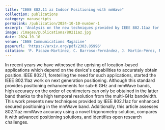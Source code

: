 ```yaml
---
title: "IEEE 802.11 az Indoor Positioning with mmWave"
collection: publications
category: manuscripts
permalink: /publication/2024-10-10-number-1
excerpt: 'Analysis on the new techniques provided by IEEE 802.11az for enhanced secured positioning in the mmWave band, assessing them through experimentation.'
image: /images/publications/80211az.jpg
date: 2024-10-10
venue: 'IEEE Communications Magazine'
paperurl: 'https://arxiv.org/pdf/2303.05996'
citation: 'P. Picazo-Martínez, C. Barroso-Fernández, J. Martín-Pérez, M. Groshev and A. de la Oliva, "IEEE 802.11az Indoor Positioning with mmWave," in IEEE Communications Magazine, vol. 62, no. 10, pp. 126-131'
---
```

In recent years we have witnessed the uprising of location-based applications which depend on the device's capabilities to accurately obtain position. IEEE 802.11, foretelling the need for such applications, started the IEEE 802.11az work on next generation positioning. Although this standard provides positioning enhancements for sub-6 GHz and mmWave bands, high accuracy on the order of centimeters can only be obtained in the latter band thanks to the high temporal resolution from the multi-GHz bandwidth. This work presents new techniques provided by IEEE 802.11az for enhanced secured positioning in the mmWave band. Additionally, this article assesses 802.11az mmWave accuracy using a novel trigonometry solution, compares it with advanced positioning solutions, and identifies open research challenges.
